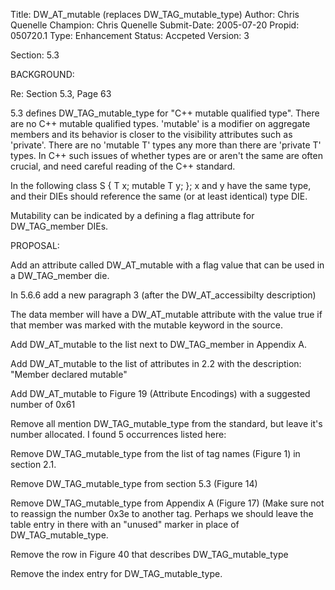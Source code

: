 Title:       DW_AT_mutable (replaces DW_TAG_mutable_type)
Author:      Chris Quenelle
Champion:    Chris Quenelle
Submit-Date: 2005-07-20
Propid:      050720.1
Type:        Enhancement
Status:      Accpeted
Version:     3

Section: 5.3

BACKGROUND:

Re: Section 5.3, Page 63

5.3 defines DW_TAG_mutable_type for "C++ mutable qualified type".
There are no C++ mutable qualified types.  'mutable' is a modifier
on aggregate members and its behavior is closer to the visibility
attributes such as 'private'.  There are no 'mutable T' types
any more than there are 'private T' types.  In C++ such issues of
whether types are or aren't the same are often crucial, and need
careful reading of the C++ standard.

In the following
  class S { T x; mutable T y; };
x and y have the same type, and their DIEs should reference the
same (or at least identical) type DIE.

Mutability can be indicated by a defining a flag attribute for
DW_TAG_member DIEs.


PROPOSAL:

Add an attribute called DW_AT_mutable with a flag value that
can be used in a DW_TAG_member die.

   In 5.6.6 add a new paragraph 3 (after the DW_AT_accessibilty description)

   The data member will have a DW_AT_mutable attribute with
   the value true if that member was marked with the
   mutable keyword in the source.

   Add DW_AT_mutable to the list next to DW_TAG_member in Appendix A.

   Add DW_AT_mutable to the list of attributes in 2.2 with the
   description:  "Member declared mutable"

   Add DW_AT_mutable to Figure 19 (Attribute Encodings)
   with a suggested number of 0x61

Remove all mention DW_TAG_mutable_type from the standard,
but leave it's number allocated.  I found 5 occurrences
listed here:

   Remove DW_TAG_mutable_type from the list of tag names
   (Figure 1) in section 2.1.

   Remove DW_TAG_mutable_type from section 5.3 (Figure 14)

   Remove DW_TAG_mutable_type from Appendix A (Figure 17)
   (Make sure not to reassign the number 0x3e to another tag.
    Perhaps we should leave the table entry in there with
    an "unused" marker in place of DW_TAG_mutable_type.

   Remove the row in Figure 40 that describes DW_TAG_mutable_type

   Remove the index entry for DW_TAG_mutable_type.
